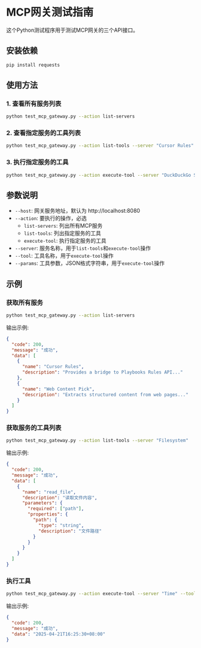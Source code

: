 # MCP网关测试指南

这个Python测试程序用于测试MCP网关的三个API接口。

## 安装依赖

```bash
pip install requests
```

## 使用方法

### 1. 查看所有服务列表

```bash
python test_mcp_gateway.py --action list-servers
```

### 2. 查看指定服务的工具列表

```bash
python test_mcp_gateway.py --action list-tools --server "Cursor Rules"
```

### 3. 执行指定服务的工具

```bash
python test_mcp_gateway.py --action execute-tool --server "DuckDuckGo Search" --tool "web_search" --params '{"query": "MCP Protocol"}'
```

## 参数说明

- `--host`: 网关服务地址，默认为 http://localhost:8080
- `--action`: 要执行的操作，必选
  - `list-servers`: 列出所有MCP服务
  - `list-tools`: 列出指定服务的工具
  - `execute-tool`: 执行指定服务的工具
- `--server`: 服务名称，用于`list-tools`和`execute-tool`操作
- `--tool`: 工具名称，用于`execute-tool`操作
- `--params`: 工具参数，JSON格式字符串，用于`execute-tool`操作

## 示例

### 获取所有服务

```bash
python test_mcp_gateway.py --action list-servers
```

输出示例:

```json
{
  "code": 200,
  "message": "成功",
  "data": [
    {
      "name": "Cursor Rules",
      "description": "Provides a bridge to Playbooks Rules API..."
    },
    {
      "name": "Web Content Pick",
      "description": "Extracts structured content from web pages..."
    }
  ]
}
```

### 获取服务的工具列表

```bash
python test_mcp_gateway.py --action list-tools --server "Filesystem"
```

输出示例:

```json
{
  "code": 200,
  "message": "成功",
  "data": [
    {
      "name": "read_file",
      "description": "读取文件内容",
      "parameters": {
        "required": ["path"],
        "properties": {
          "path": {
            "type": "string",
            "description": "文件路径"
          }
        }
      }
    }
  ]
}
```

### 执行工具

```bash
python test_mcp_gateway.py --action execute-tool --server "Time" --tool "get_current_time" --params '{}'
```

输出示例:

```json
{
  "code": 200,
  "message": "成功",
  "data": "2025-04-21T16:25:30+08:00"
}
``` 